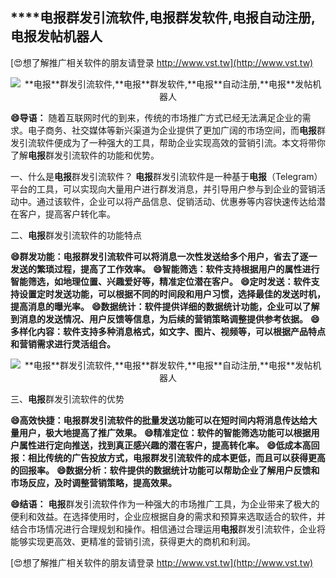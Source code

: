 ## ****电报**群发引流软件,**电报**群发软件,**电报**自动注册,**电报**发帖机器人**

[😍想了解推广相关软件的朋友请登录 http://www.vst.tw](http://www.vst.tw)

 <center><img src="https://vst.tw/MP4/tuiguang/png/8.png" alt="**电报**群发引流软件,**电报**群发软件,**电报**自动注册,**电报**发帖机器人"></center>

**😄导语：**
随着互联网时代的到来，传统的市场推广方式已经无法满足企业的需求。电子商务、社交媒体等新兴渠道为企业提供了更加广阔的市场空间，而**电报**群发引流软件便成为了一种强大的工具，帮助企业实现高效的营销引流。本文将带你了解**电报**群发引流软件的功能和优势。

一、什么是**电报**群发引流软件？
**电报**群发引流软件是一种基于**电报**（Telegram）平台的工具，可以实现向大量用户进行群发消息，并引导用户参与到企业的营销活动中。通过该软件，企业可以将产品信息、促销活动、优惠券等内容快速传达给潜在客户，提高客户转化率。

二、**电报**群发引流软件的功能特点

**😄群发功能：**电报**群发引流软件可以将消息一次性发送给多个用户，省去了逐一发送的繁琐过程，提高了工作效率。**
**😄智能筛选：软件支持根据用户的属性进行智能筛选，如地理位置、兴趣爱好等，精准定位潜在客户。**
**😄定时发送：软件支持设置定时发送功能，可以根据不同的时间段和用户习惯，选择最佳的发送时机，提高消息的曝光率。**
**😄数据统计：软件提供详细的数据统计功能，企业可以了解到消息的发送情况、用户反馈等信息，为后续的营销策略调整提供参考依据。**
**😄多样化内容：软件支持多种消息格式，如文字、图片、视频等，可以根据产品特点和营销需求进行灵活组合。**

 <center><img src="https://vst.tw/MP4/tuiguang/png/4.png" alt="**电报**群发引流软件,**电报**群发软件,**电报**自动注册,**电报**发帖机器人"></center>

三、**电报**群发引流软件的优势

**😄高效快捷：**电报**群发引流软件的批量发送功能可以在短时间内将消息传达给大量用户，极大地提高了推广效果。**
**😄精准定位：软件的智能筛选功能可以根据用户属性进行定向推送，找到真正感兴趣的潜在客户，提高转化率。**
**😄低成本高回报：相比传统的广告投放方式，**电报**群发引流软件的成本更低，而且可以获得更高的回报率。**
**😄数据分析：软件提供的数据统计功能可以帮助企业了解用户反馈和市场反应，及时调整营销策略，提高效果。**

**😄结语：**
**电报**群发引流软件作为一种强大的市场推广工具，为企业带来了极大的便利和效益。在选择使用时，企业应根据自身的需求和预算来选取适合的软件，并结合市场情况进行合理规划和操作。相信通过合理运用**电报**群发引流软件，企业将能够实现更高效、更精准的营销引流，获得更大的商机和利润。

[😍想了解推广相关软件的朋友请登录 http://www.vst.tw](http://www.vst.tw)



